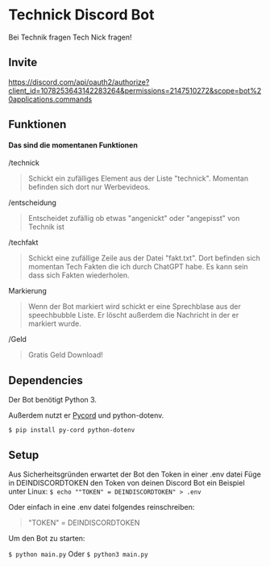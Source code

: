 # Technick Discord Bot

Bei Technik fragen Tech Nick fragen!

## Invite

https://discord.com/api/oauth2/authorize?client_id=1078253643142283264&permissions=2147510272&scope=bot%20applications.commands

## Funktionen

#### Das sind die momentanen Funktionen

/technick

> Schickt ein zufälliges Element aus der Liste "technick". Momentan befinden sich dort nur Werbevideos.

/entscheidung

> Entscheidet zufällig ob etwas "angenickt" oder "angepisst" von Technik ist

/techfakt

> Schickt eine zufällige Zeile aus der Datei "fakt.txt". Dort befinden sich momentan Tech Fakten die ich durch ChatGPT habe. Es kann sein dass sich Fakten wiederholen.

Markierung

> Wenn der Bot markiert wird schickt er eine Sprechblase aus der speechbubble Liste. Er löscht außerdem die Nachricht in der er markiert wurde.

/Geld  

> Gratis Geld Download!

## Dependencies

Der Bot benötigt Python 3.

Außerdem nutzt er [Pycord](https://pycord.dev/) und python-dotenv.

`$ pip install py-cord python-dotenv`

## Setup

Aus Sicherheitsgründen erwartet der Bot den Token in einer .env datei
Füge in DEINDISCORDTOKEN den Token von deinen Discord Bot ein
Beispiel unter Linux:
`$ echo ""TOKEN" = DEINDISCORDTOKEN" > .env`

Oder einfach in eine .env datei folgendes reinschreiben:

> "TOKEN" = DEINDISCORDTOKEN

Um den Bot zu starten:

`$ python main.py`
Oder
`$ python3 main.py`
